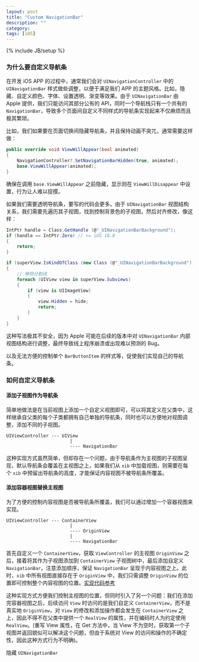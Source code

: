 ```yaml
---
layout: post
title: "Custom NavigationBar"
description: ""
category: 
tags: [iOS]
---
```

{% include JB/setup %}


### 为什么要自定义导航条

在开发 iOS APP 的过程中，通常我们会对 `UINavigationController` 中的 `UINavigationBar` 样式做些调整，以便于满足我们 APP 的主题风格。比如，隐藏、自定义颜色、字体、设置透明、渐变等效果。由于 `UINavigationBar` 由 Apple 提供，我们只能访问其部分公有的 API，同时一个导航栈只有一个共有的 `NavigationBar`，导致多个页面间自定义不同样式的导航条实现起来不仅麻烦而且极其繁琐。

比如，我们如果要在页面切换间隐藏导航条，并且保持动画不突兀，通常需要这样做：

```csharp
public override void ViewWillAppear(bool animated)
{
    NavigationController?.SetNavigationBarHidden(true, animated);
    base.ViewWillAppear(animated);
}
```

确保在调用 `base.ViewWillAppear` 之前隐藏，显示则在 `ViewWillDisappear` 中设置，行为让人难以捉摸。

如果我们需要透明导航条，要写的代码会更多。由于 `UINavigationBar` 视图结构关系，我们需要先遍历其子视图，找到控制背景色的子视图，然后对齐修改，像这样：

```csharp
IntPtr handle = Class.GetHandle (@"_UINavigationBarBackground");
if (handle == IntPtr.Zero) // >= iOS 10.0
{
    return;
}

if (superView.IsKindOfClass (new Class (@"_UINavigationBarBackground")))
{
    // 移除分割线
    foreach (UIView view in superView.Subviews)
    {
        if (view is UIImageView)
        {
            view.Hidden = hide;
            return;
        }
    }
}
```

这种写法极其不安全，因为 Apple 可能在后续的版本中对 `UINavigationBar` 内部视图结构进行调整，最终导致线上程序崩溃或出现难以预测的 Bug。

以及无法方便的控制单个 `BarButtonItem` 的样式等，促使我们实现自己的导航条。

### 如何自定义导航条

#### 添加子视图作为导航条
              
简单地做法是在当前视图上添加一个自定义视图即可，可以将其定义在父类中，这样继承自父类的每个子类都拥有自己单独的导航条，同时也可以方便地对视图调整，添加不同的子视图。

```
UIViewController --- UIView
                        |
                        ---- NavigationBar
```

这种实现方式虽然简单，但却存在一个问题，由于导航条作为主视图的子视图呈现，默认导航条会覆盖在主视图之上，如果我们从 `xib` 中加载视图，则需要在每个 `xib` 中预留出导航条的高度，才能保证内容视图不被导航条所覆盖。

#### 添加容器视图替换主视图

为了方便的控制内容视图是否被导航条所覆盖，我们可以通过增加一个容器视图来实现。

```
UIViewController --- ContainerView
                        |
                        ---- OriginView
                        |
                        ---- NavigationBar
```

首先自定义一个 `ContainerView`，获取 `ViewController` 的主视图 `OriginView` 之后，接着将其作为子视图添加到 `ContainerView` 子视图树中，最后添加自定义 `NavigationBar`，注意添加顺序，保证 `NavigationBar` 呈现于内容视图之上。此时，`xib` 中所有视图直接存在于 `OriginView` 中，我们只需调整 `OriginView` 的位置即可控制整个内容视图的位置。[实现代码参考](https://github.com/KanLei/Xamarin.iOS/blob/master/CustomNavigationBar/BaseView.cs)

这种实现方式方便我们控制主视图的位置，但同时引入了另一个问题：我们在添加完容器视图之后，后续访问 `View` 时访问的是我们自定义 `ContainerView`，而不是真实地 `OriginView`，对 `View` 的修改和添加操作都会发生在 `ContainerView` 之上，因此不得不在父类中提供一个 `RealView` 的属性，并在编码时人为约定使用 `RealView`。(重写 View 属性，在 Get 方法中，当 View 不为空时，获取第一个子视图并返回貌似可以解决这个问题，但由于系统对 View 的访问和操作的不确定性，因此这种方式行为不明确)。

隐藏 `UINavigationBar`